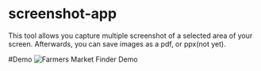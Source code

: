 # screenshot-app

This tool allows you capture multiple screenshot of a selected area of your screen. Afterwards, you can save images as a pdf, or ppx(not yet).

#Demo
![Farmers Market Finder Demo](demo/demo.gif)
